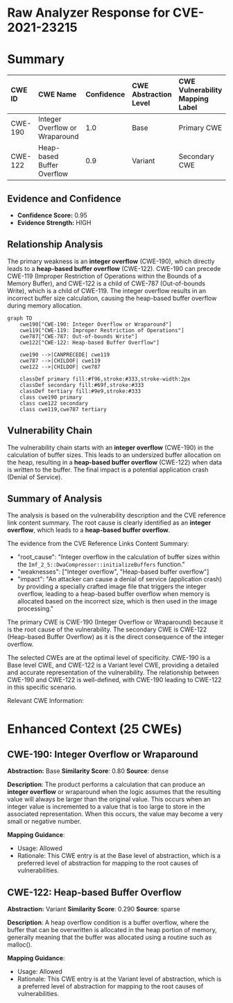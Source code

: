 # Raw Analyzer Response for CVE-2021-23215

# Summary
| CWE ID  | CWE Name                                                                    | Confidence | CWE Abstraction Level | CWE Vulnerability Mapping Label | CWE-Vulnerability Mapping Notes |
| :-------- | :-------------------------------------------------------------------------- | :--------- | :---------------------- | :------------------------------ | :------------------------------ |
| CWE-190 | Integer Overflow or Wraparound                                              | 1.0        | Base                    | Primary CWE                   | Allowed                       |
| CWE-122 | Heap-based Buffer Overflow                                                  | 0.9        | Variant                 | Secondary CWE                 | Allowed                       |

## Evidence and Confidence

*   **Confidence Score:** 0.95
*   **Evidence Strength:** HIGH

## Relationship Analysis
The primary weakness is an **integer overflow** (CWE-190), which directly leads to a **heap-based buffer overflow** (CWE-122). CWE-190 can precede CWE-119 (Improper Restriction of Operations within the Bounds of a Memory Buffer), and CWE-122 is a child of CWE-787 (Out-of-bounds Write), which is a child of CWE-119. The integer overflow results in an incorrect buffer size calculation, causing the heap-based buffer overflow during memory allocation.

```mermaid
graph TD
    cwe190["CWE-190: Integer Overflow or Wraparound"]
    cwe119["CWE-119: Improper Restriction of Operations"]
    cwe787["CWE-787: Out-of-bounds Write"]
    cwe122["CWE-122: Heap-based Buffer Overflow"]
    
    cwe190 -->|CANPRECEDE| cwe119
    cwe787 -->|CHILDOF| cwe119
    cwe122 -->|CHILDOF| cwe787

    classDef primary fill:#f96,stroke:#333,stroke-width:2px
    classDef secondary fill:#69f,stroke:#333
    classDef tertiary fill:#9e9,stroke:#333
    class cwe190 primary
    class cwe122 secondary
    class cwe119,cwe787 tertiary
```

## Vulnerability Chain
The vulnerability chain starts with an **integer overflow** (CWE-190) in the calculation of buffer sizes. This leads to an undersized buffer allocation on the heap, resulting in a **heap-based buffer overflow** (CWE-122) when data is written to the buffer. The final impact is a potential application crash (Denial of Service).

## Summary of Analysis
The analysis is based on the vulnerability description and the CVE reference link content summary. The root cause is clearly identified as an **integer overflow**, which leads to a **heap-based buffer overflow**.

The evidence from the CVE Reference Links Content Summary:
*   "root\_cause": "Integer overflow in the calculation of buffer sizes within the `Imf_2_5::DwaCompressor::initializeBuffers` function."
*   "weaknesses": ["Integer overflow", "Heap-based buffer overflow"]
*   "impact": "An attacker can cause a denial of service (application crash) by providing a specially crafted image file that triggers the integer overflow, leading to a heap-based buffer overflow when memory is allocated based on the incorrect size, which is then used in the image processing."

The primary CWE is CWE-190 (Integer Overflow or Wraparound) because it is the root cause of the vulnerability. The secondary CWE is CWE-122 (Heap-based Buffer Overflow) as it is the direct consequence of the integer overflow.

The selected CWEs are at the optimal level of specificity. CWE-190 is a Base level CWE, and CWE-122 is a Variant level CWE, providing a detailed and accurate representation of the vulnerability. The relationship between CWE-190 and CWE-122 is well-defined, with CWE-190 leading to CWE-122 in this specific scenario.

Relevant CWE Information:

# Enhanced Context (25 CWEs)

## CWE-190: Integer Overflow or Wraparound
**Abstraction:** Base
**Similarity Score**: 0.80
**Source**: dense

**Description**:
The product performs a calculation that can produce an **integer overflow** or wraparound when the logic assumes that the resulting value will always be larger than the original value. This occurs when an integer value is incremented to a value that is too large to store in the associated representation. When this occurs, the value may become a very small or negative number.

**Mapping Guidance**:
- Usage: Allowed
- Rationale: This CWE entry is at the Base level of abstraction, which is a preferred level of abstraction for mapping to the root causes of vulnerabilities.

## CWE-122: Heap-based Buffer Overflow
**Abstraction:** Variant
**Similarity Score**: 0.290
**Source**: sparse

**Description**:
A heap overflow condition is a buffer overflow, where the buffer that can be overwritten is allocated in the heap portion of memory, generally meaning that the buffer was allocated using a routine such as malloc().

**Mapping Guidance**:
- Usage: Allowed
- Rationale: This CWE entry is at the Variant level of abstraction, which is a preferred level of abstraction for mapping to the root causes of vulnerabilities.